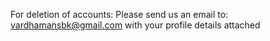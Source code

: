 For deletion of accounts: Please send us an email to: vardhamansbk@gmail.com with your profile details attached
